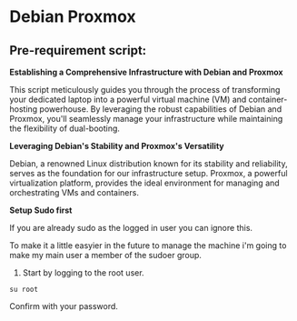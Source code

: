 # Debian Proxmox

## Pre-requirement script:

**Establishing a Comprehensive Infrastructure with Debian and Proxmox**

This script meticulously guides you through the process of transforming your dedicated laptop into a powerful virtual machine (VM) and container-hosting powerhouse. By leveraging the robust capabilities of Debian and Proxmox, you'll seamlessly manage your infrastructure while maintaining the flexibility of dual-booting.

**Leveraging Debian's Stability and Proxmox's Versatility**

Debian, a renowned Linux distribution known for its stability and reliability, serves as the foundation for our infrastructure setup. Proxmox, a powerful virtualization platform, provides the ideal environment for managing and orchestrating VMs and containers.

**Setup Sudo first**

If you are already sudo as the logged in user you can ignore this.

To make it a little easyier in the future to manage the machine i'm going to make my main user a member of the sudoer group.

1. Start by logging to the root user.

```shell
su root
```
Confirm with your password.
